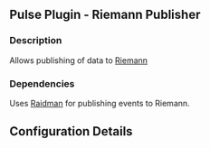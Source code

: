 ## Pulse Plugin - Riemann Publisher

### Description

Allows publishing of data to [Riemann](http://riemann.io)

### Dependencies

Uses [Raidman](https://github.com/amir/raidman) for publishing events to Riemann.

## Configuration Details
